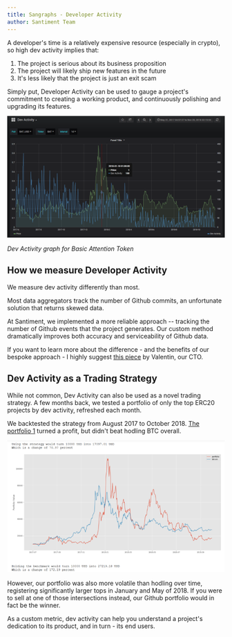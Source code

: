 ```yaml
---
title: Sangraphs - Developer Activity
author: Santiment Team
---
```


A developer's time is a relatively expensive resource (especially in
crypto), so high dev activity implies that:

1.  The project is serious about its business proposition
2.  The project will likely ship new features in the future
3.  It's less likely that the project is just an exit scam

Simply put, Developer Activity can be used to gauge a project's
commitment to creating a working product, and continuously polishing and
upgrading its features.

![](1.png)

*Dev Activity graph for Basic Attention Token*

## How we measure Developer Activity

We measure dev activity differently than most.

Most data aggregators track the number of Github commits, an unfortunate
solution that returns skewed data.

At Santiment, we implemented a more reliable approach -- tracking the
number of Github events that the project generates. Our custom method
dramatically improves both accuracy and serviceability of Github data.

If you want to learn more about the difference - and the benefits of our
bespoke approach - I highly suggest [this
piece](https://medium.com/santiment/tracking-github-activity-of-crypto-projects-introducing-a-better-approach-9fb1af3f1c32)
by Valentin, our CTO.


## Dev Activity as a Trading Strategy

While not common, Dev Activity can also be used as a novel trading
strategy. A few months back, we tested a portfolio of only the top ERC20
projects by dev activity, refreshed each month.

We backtested the strategy from August 2017 to October 2018. [The
portfolio 1](https://santiment.net/blog/github-activity-portfolio/)
turned a profit, but didn't beat hodling BTC overall.

![](2.png)

However, our portfolio was also more volatile than hodling over time,
registering significantly larger tops in January and May of 2018. If you
were to sell at one of those intersections instead, our Github portfolio
would in fact be the winner.

As a custom metric, dev activity can help you understand a project's
dedication to its product, and in turn - its end users.
